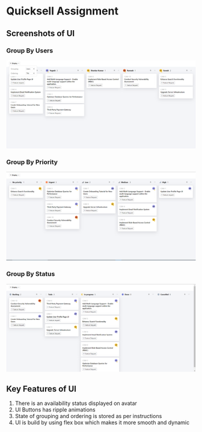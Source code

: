 # Quicksell Assignment

## Screenshots of UI

### Group By Users
![](screenshots/groupbyuser.png)

### Group By Priority
![](screenshots/groupbypriority.png)

### Group By Status
![](screenshots/groupbystatus.png)

## Key Features of UI
1. There is an availability status displayed on avatar
2. UI Buttons has ripple animations 
3.  State of grouping and ordering is stored as per instructions
4.   UI is build by using flex box which makes it more smooth and dynamic